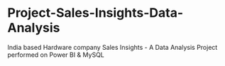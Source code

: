 # Project-Sales-Insights-Data-Analysis
India based Hardware company Sales Insights - A Data Analysis Project performed on Power BI &amp; MySQL

